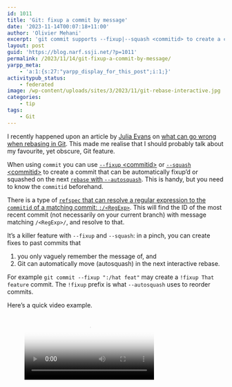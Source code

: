 ```yaml
---
id: 1011
title: 'Git: fixup a commit by message'
date: '2023-11-14T00:07:18+11:00'
author: 'Olivier Mehani'
excerpt: 'git commit supports --fixup|--squash <commitid> to create a commit that can be automatically squashed. You can use :/<RegExp> to resolve a regular expression to the id of a matching commit. This will find the ID of the most recent commit with message matching /<RegExp>/ and resolve to that.'
layout: post
guid: 'https://blog.narf.ssji.net/?p=1011'
permalink: /2023/11/14/git-fixup-a-commit-by-message/
yarpp_meta:
    - 'a:1:{s:27:"yarpp_display_for_this_post";i:1;}'
activitypub_status:
    - federated
image: /wp-content/uploads/sites/3/2023/11/git-rebase-interactive.jpg
categories:
    - tip
tags:
    - Git
---
```


I recently happened upon an article by [Julia Evans](https://jvns.ca/) on [what can go wrong when rebasing in Git](https://jvns.ca/blog/2023/11/06/rebasing-what-can-go-wrong-/). This made me realise that I should probably talk about my favourite, yet obscure, Git feature.

When using `commit` you can use [`--fixup` &lt;commitid&gt;](https://git-scm.com/docs/git-commit#Documentation/git-commit.txt---fixupamendrewordltcommitgt) or [`--squash` &lt;commitid&gt;](https://git-scm.com/docs/git-commit#Documentation/git-commit.txt---fixupamendrewordltcommitgt) to create a commit that can be automatically fixup’d or squashed on the next [`rebase` with `--autosquash`](https://git-scm.com/docs/git-rebase#Documentation/git-rebase.txt---autosquash). This is handy, but you need to know the `commitid` beforehand.

There is a type of [`refspec` that can resolve a regular expression to the `commitid` of a matching commit: `:/<RegExp>`](https://git-scm.com/docs/git-rev-parse#Documentation/git-rev-parse.txt-emlttextgtemegemfixnastybugem). This will find the ID of the most recent commit (not necessarily on your current branch) with message matching `/<RegExp>/`, and resolve to that.

It’s a killer feature with `--fixup` and `--squash`: in a pinch, you can create fixes to past commits that

1. you only vaguely remember the message of, and
2. Git can automatically move (autosquash) in the next interactive rebase.

For example `git commit --fixup ":/hat feat"` may create a `!fixup That feature` commit. The `!fixup` prefix is what `--autosquash` uses to reorder commits.

Here’s a quick video example.

<figure class="wp-block-video"><video controls="" poster="https://blog.narf.ssji.net/wp-content/uploads/sites/3/2023/11/git_commit-fixup_avi_std.original.jpg" src="https://blog.narf.ssji.net/git_commit-fixup-avi/"></video></figure>